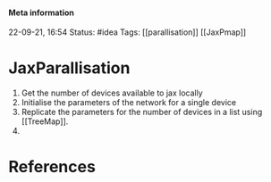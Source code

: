 #### Meta information
22-09-21, 16:54
Status: #idea
Tags: [[parallisation]] [[JaxPmap]]





# JaxParallisation
1) Get the number of devices available to jax locally
2) Initialise the parameters of the network for a single device
3) Replicate the parameters for the number of devices in a list using [[TreeMap]].
4) 






# References
